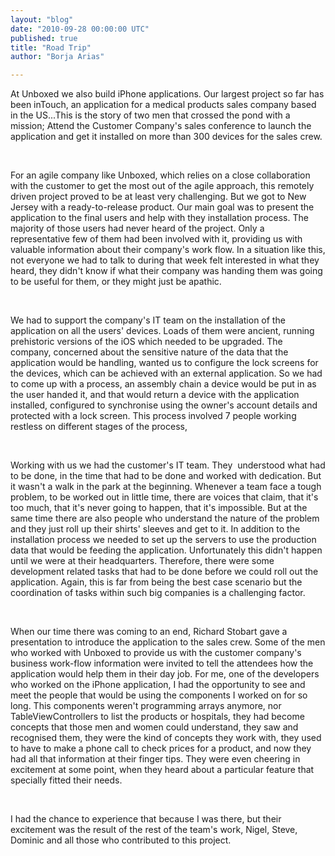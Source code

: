 ```yaml
---
layout: "blog"
date: "2010-09-28 00:00:00 UTC"
published: true
title: "Road Trip"
author: "Borja Arias"

---
```


At Unboxed we also build iPhone applications. Our largest project so far has been inTouch, an application for a medical products sales company based in the US...This is the story of two men that crossed the pond with a mission; Attend the Customer Company's sales conference to launch the application and get it installed on more than 300 devices for the sales crew.  
 &nbsp;  
 For an agile company like Unboxed, which relies on a close collaboration with the customer to get the most out of the agile approach, this remotely driven project proved to be at least very challenging.&nbsp;But we got to New Jersey with a ready-to-release product.&nbsp;Our main goal was to present the application to the final users and help with they installation process. The majority of those users had never heard of the project. Only a representative few of them had been involved with it, providing us with valuable information about their company's work flow. In a situation like this, not everyone we had to talk to during that week felt interested in what they heard, they didn't know if what their company was handing them was going to be useful for them, or they might just be apathic.   
 &nbsp;  
 We had to support the company's IT team on the installation of the application on all the users' devices. Loads of them were ancient, running prehistoric versions of the iOS which needed to be upgraded. The company, concerned about the sensitive nature of the data that the application would be handling, wanted us to configure the lock screens for the devices, which can be achieved with an external application. So we had to come up with a process, an assembly chain a device would be put in as the user handed it, and that would return a device with the application installed, configured to synchronise using the owner's account details and protected with a lock screen.&nbsp;This process involved 7 people working restless on different stages of the process,  
 &nbsp;  
 Working with us we had the customer's IT team. They &nbsp;understood what had to be done, in the time that had to be done and worked with dedication. But it wasn't a walk in the park at the beginning. Whenever a team face a tough problem, to be worked out in little time, there are voices that claim, that it's too much, that it's never going to happen, that it's impossible. But at the same time there are also people who understand the nature of the problem and they just roll up their shirts' sleeves and get to it. In addition to the installation process we needed to set up the servers to use the production data that would be feeding the application. Unfortunately this didn't happen until we were at their headquarters. Therefore, there were some development related tasks that had to be done before we could roll out the application. Again, this is far from being the best case scenario but the coordination of tasks within such big companies is a challenging factor.  
 &nbsp;  
 When our time there was coming to an end, Richard Stobart gave a presentation to introduce the application to the sales crew. Some of the men who worked with Unboxed to provide us with the customer company's business&nbsp;work-flow information were invited to tell the attendees how the application would help them in their day job.&nbsp;For me, one of the developers who worked on the iPhone application, I had the opportunity to see and meet the people that would be using the components I worked on for so long. This components weren't programming arrays anymore, nor TableViewControllers to list the products or hospitals, they had become concepts that those men and women could understand, they saw and recognised them, they were the kind of concepts they work with, they used to have to make a phone call to check prices for a product, and now they had all that information at their finger tips. They were even cheering in excitement at some point, when they heard about a particular feature that specially fitted their needs.  
 &nbsp;  
 I had the chance to experience that because I was there, but their excitement was the result of the rest of the team's work, Nigel, Steve, Dominic and all those who contributed to this project.  
 &nbsp;


